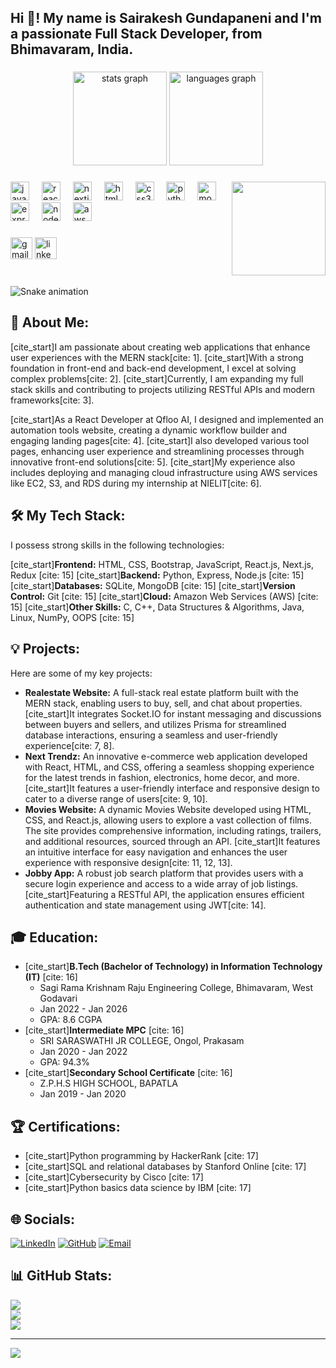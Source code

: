<h2 align="left">Hi 👋! My name is Sairakesh Gundapaneni and I'm a passionate Full Stack Developer, from Bhimavaram, India.</h2>

###

<div align="center">
  <img src="https://github-readme-stats.vercel.app/api?username=sairakesh118&hide_title=false&hide_rank=false&show_icons=true&include_all_commits=true&count_private=true&disable_animations=false&theme=dracula&locale=en&hide_border=false" height="150" alt="stats graph"  />
  <img src="https://github-readme-stats.vercel.app/api/top-langs?username=sairakesh118&locale=en&hide_title=false&layout=compact&card_width=320&langs_count=5&theme=dracula&hide_border=false" height="150" alt="languages graph"  />
</div>

###

<img align="right" height="150" src="https://i.imgflip.com/65efzo.gif"  />

###

<div align="left">
  <img src="https://cdn.jsdelivr.net/gh/devicons/devicon/icons/javascript/javascript-original.svg" height="30" alt="javascript logo"  />
  <img width="12" />
  <img src="https://cdn.jsdelivr.net/gh/devicons/devicon/icons/react/react-original.svg" height="30" alt="react logo"  />
  <img width="12" />
  <img src="https://cdn.jsdelivr.net/gh/devicons/devicon/icons/nextjs/nextjs-original-wordmark.svg" height="30" alt="nextjs logo" />
  <img width="12" />
  <img src="https://cdn.jsdelivr.net/gh/devicons/devicon/icons/html5/html5-original.svg" height="30" alt="html5 logo"  />
  <img width="12" />
  <img src="https://cdn.jsdelivr.net/gh/devicons/devicon/icons/css3/css3-original.svg" height="30" alt="css3 logo"  />
  <img width="12" />
  <img src="https://cdn.jsdelivr.net/gh/devicons/devicon/icons/python/python-original.svg" height="30" alt="python logo"  />
  <img width="12" />
  <img src="https://cdn.jsdelivr.net/gh/devicons/devicon/icons/mongodb/mongodb-original-wordmark.svg" height="30" alt="mongodb logo" />
  <img width="12" />
  <img src="https://cdn.jsdelivr.net/gh/devicons/devicon/icons/express/express-original.svg" height="30" alt="express logo" />
  <img width="12" />
  <img src="https://cdn.jsdelivr.net/gh/devicons/devicon/icons/nodejs/nodejs-original.svg" height="30" alt="nodejs logo" />
  <img width="12" />
  <img src="https://cdn.jsdelivr.net/gh/devicons/devicon/icons/amazonwebservices/amazonwebservices-original-wordmark.svg" height="30" alt="aws logo" />
</div>

###

<div align="left">
  <img src="https://img.shields.io/static/v1?message=Gmail&logo=gmail&label=&color=D14836&logoColor=white&labelColor=&style=for-the-badge" height="35" alt="gmail logo"  />
  <img src="https://img.shields.io/static/v1?message=LinkedIn&logo=linkedin&label=&color=0077B5&logoColor=white&labelColor=&style=for-the-badge" height="35" alt="linkedin logo"  />
</div>

###

<br clear="both">

<img src="https://raw.githubusercontent.com/maurodesouza/maurodesouza/output/snake.svg" alt="Snake animation" />

###   
## 🚀 About Me:
[cite_start]I am passionate about creating web applications that enhance user experiences with the MERN stack[cite: 1]. [cite_start]With a strong foundation in front-end and back-end development, I excel at solving complex problems[cite: 2]. [cite_start]Currently, I am expanding my full stack skills and contributing to projects utilizing RESTful APIs and modern frameworks[cite: 3].

[cite_start]As a React Developer at Qfloo AI, I designed and implemented an automation tools website, creating a dynamic workflow builder and engaging landing pages[cite: 4]. [cite_start]I also developed various tool pages, enhancing user experience and streamlining processes through innovative front-end solutions[cite: 5]. [cite_start]My experience also includes deploying and managing cloud infrastructure using AWS services like EC2, S3, and RDS during my internship at NIELIT[cite: 6].

## 🛠️ My Tech Stack:
I possess strong skills in the following technologies:

[cite_start]**Frontend:** HTML, CSS, Bootstrap, JavaScript, React.js, Next.js, Redux [cite: 15]
[cite_start]**Backend:** Python, Express, Node.js [cite: 15]
[cite_start]**Databases:** SQLite, MongoDB [cite: 15]
[cite_start]**Version Control:** Git [cite: 15]
[cite_start]**Cloud:** Amazon Web Services (AWS) [cite: 15]
[cite_start]**Other Skills:** C, C++, Data Structures & Algorithms, Java, Linux, NumPy, OOPS [cite: 15]

## 💡 Projects:
Here are some of my key projects:

* **Realestate Website:** A full-stack real estate platform built with the MERN stack, enabling users to buy, sell, and chat about properties. [cite_start]It integrates Socket.IO for instant messaging and discussions between buyers and sellers, and utilizes Prisma for streamlined database interactions, ensuring a seamless and user-friendly experience[cite: 7, 8].
* **Next Trendz:** An innovative e-commerce web application developed with React, HTML, and CSS, offering a seamless shopping experience for the latest trends in fashion, electronics, home decor, and more. [cite_start]It features a user-friendly interface and responsive design to cater to a diverse range of users[cite: 9, 10].
* **Movies Website:** A dynamic Movies Website developed using HTML, CSS, and React.js, allowing users to explore a vast collection of films. The site provides comprehensive information, including ratings, trailers, and additional resources, sourced through an API. [cite_start]It features an intuitive interface for easy navigation and enhances the user experience with responsive design[cite: 11, 12, 13].
* **Jobby App:** A robust job search platform that provides users with a secure login experience and access to a wide array of job listings. [cite_start]Featuring a RESTful API, the application ensures efficient authentication and state management using JWT[cite: 14].

## 🎓 Education:

* [cite_start]**B.Tech (Bachelor of Technology) in Information Technology (IT)** [cite: 16]
    * Sagi Rama Krishnam Raju Engineering College, Bhimavaram, West Godavari
    * Jan 2022 - Jan 2026
    * GPA: 8.6 CGPA
* [cite_start]**Intermediate MPC** [cite: 16]
    * SRI SARASWATHI JR COLLEGE, Ongol, Prakasam
    * Jan 2020 - Jan 2022
    * GPA: 94.3%
* [cite_start]**Secondary School Certificate** [cite: 16]
    * Z.P.H.S HIGH SCHOOL, BAPATLA
    * Jan 2019 - Jan 2020

## 🏆 Certifications:
* [cite_start]Python programming by HackerRank [cite: 17]
* [cite_start]SQL and relational databases by Stanford Online [cite: 17]
* [cite_start]Cybersecurity by Cisco [cite: 17]
* [cite_start]Python basics data science by IBM [cite: 17]

## 🌐 Socials:
[![LinkedIn](https://img.shields.io/badge/LinkedIn-%230077B5.svg?logo=linkedin&logoColor=white)](https://www.linkedin.com/in/sairakesh-gundapaneni-a2267525a/) [![GitHub](https://img.shields.io/badge/GitHub-%23121011.svg?logo=github&logoColor=white)](https://github.com/sairakesh118) [![Email](https://img.shields.io/badge/Email-D14836?logo=gmail&logoColor=white)](mailto:sairakesh150@gmail.com)

## 📊 GitHub Stats:
![](https://github-readme-stats.vercel.app/api?username=sairakesh118&theme=dark&hide_border=false&include_all_commits=false&count_private=true)<br/>
![](https://nirzak-streak-stats.vercel.app/?user=sairakesh118&theme=dark&hide_border=false)<br/>
![](https://github-readme-stats.vercel.app/api/top-langs/?username=sairakesh118&theme=dark&hide_border=false&include_all_commits=false&count_private=true&layout=compact)

---
[![](https://visitcount.itsvg.in/api?id=sairakesh118&icon=0&color=0)](https://visitcount.itsvg.in)
